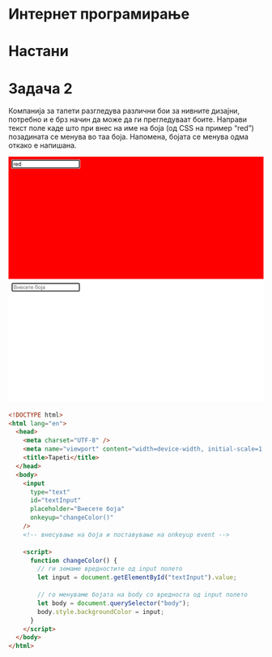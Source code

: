 # Интернет програмирање

# Настани

# Задача 2

Компанија за тапети разгледува различни бои за нивните дизајни, потребно и е брз начин да може да ги прегледуваат боите. Направи текст поле каде што при внес на име на боја (од CSS на пример “red”) позадината се менува во таа боја. Напомена, бојата се менува одма откако е напишана.

![IMAGE](images/2.png)
![IMAGE](images/1.png)

```html
<!DOCTYPE html>
<html lang="en">
  <head>
    <meta charset="UTF-8" />
    <meta name="viewport" content="width=device-width, initial-scale=1.0" />
    <title>Tapeti</title>
  </head>
  <body>
    <input
      type="text"
      id="textInput"
      placeholder="Внесете боја"
      onkeyup="changeColor()"
    />
    <!-- внесување на боја и поставување на onkeyup event -->

    <script>
      function changeColor() {
        // ги земаме вредностите од input полето
        let input = document.getElementById("textInput").value;

        // го менуваме бојата на body со вредноста од input полето
        let body = document.querySelector("body");
        body.style.backgroundColor = input;
      }
    </script>
  </body>
</html>
```
